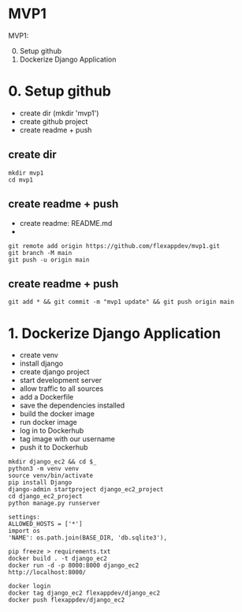 # MVP1
MVP1: 

0. Setup github
1. Dockerize Django Application


# 0. Setup github
- create dir (mkdir 'mvp1')
- create github project
- create readme + push

## create dir
```
mkdir mvp1
cd mvp1
```
## create readme + push
- create readme: README.md
- 
```
git remote add origin https://github.com/flexappdev/mvp1.git
git branch -M main
git push -u origin main
```
## create readme + push
```
git add * && git commit -m "mvp1 update" && git push origin main
```

# 1. Dockerize Django Application
- create venv
- install django
- create django project
- start development server
- allow traffic to all sources
- add a Dockerfile
- save the dependencies installed
- build the docker image
- run docker image
- log in to Dockerhub 
- tag image with our username
- push it to Dockerhub


```
mkdir django_ec2 && cd $_
python3 -m venv venv
source venv/bin/activate
pip install Django
django-admin startproject django_ec2_project
cd django_ec2_project
python manage.py runserver

settings:
ALLOWED_HOSTS = ['*']
import os
'NAME': os.path.join(BASE_DIR, 'db.sqlite3'),

pip freeze > requirements.txt
docker build . -t django_ec2
docker run -d -p 8000:8000 django_ec2
http://localhost:8000/

docker login
docker tag django_ec2 flexappdev/django_ec2
docker push flexappdev/django_ec2

```
